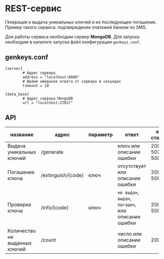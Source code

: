 # REST-сервис #

Генерация и выдача уникальных ключей и их последующее погашение. Пример такого сервиса: подтверждение платежей банком по SMS.

Для работы сервиса необходим сервер **MongoDB**.
Для запуска необходим в каталоге запуска файл конфигурации `genkeys.conf`.

## genkeys.conf ##

```
[server]
        # Адрес сервера
        address = "localhost:8080"
        # Время ожидания ответа от сервера в секундах
        timeout = 10

[data_base]
        # Адрес сервера MongoDB
        url = "localhost:27017"
```

## API ##

| название                      | адрес              | параметр | ответ                                               | код статуса   |
|-------------------------------|--------------------|----------|-----------------------------------------------------|---------------|
| Выдача уникальных ключей      | /generate          |          | ключ или описание ошибки                            | 200, 503, 500 |
| Погашение ключа               | /extinguish/{code} | ключ     | отсутствует или описание ошибки                     | 200, 500      |
| Проверка ключа                | /info/{code}       | ключ     | `не выдан`, `выдан`, `погашен`, или описание ошибки | 200, 500      |
| Количество не выданных ключей | /count             |          | число или описание ошибки                           | 200           |

